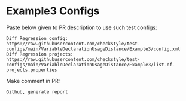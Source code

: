 # Example3 Configs
Paste below given to PR description to use such test configs:
```
Diff Regression config: https://raw.githubusercontent.com/checkstyle/test-configs/main/VariableDeclarationUsageDistance/Example3/config.xml
Diff Regression projects: https://raw.githubusercontent.com/checkstyle/test-configs/main/VariableDeclarationUsageDistance/Example3/list-of-projects.properties
```
Make comment in PR:
```
Github, generate report
```
